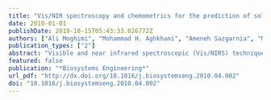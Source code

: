 ```yaml
---
title: "Vis/NIR spectroscopy and chemometrics for the prediction of soluble solids content and acidity (pH) of kiwifruit"
date: 2010-01-01
publishDate: 2019-10-15T05:43:33.026772Z
authors: ["Ali Moghimi", "Mohammad H. Aghkhani", "Ameneh Sazgarnia", "Majid Sarmad"]
publication_types: ["2"]
abstract: "Visible and near infrared spectroscopic (Vis/NIRS) techniques have shown promise as rapid and non-destructive tools to evaluate the various internal quality attributes of fruits and vegetables. The objective of this study was to develop a calibration model for prediction of soluble solids content and acidity (pH) of kiwifruit by using visible and near infrared spectroscopy and chemometrics. The transmission spectra of kiwifruit were obtained in the wavelength range from 400 to 1000 nm. The effects of different pre-processing methods and spectra treatments, such as standard normal variate transformation (SNV), multiplicative scatter correction (MSC), and median filter and first derivative (D1) were analysed. The prediction models were developed by principal component analysis (PCA) and partial least square regression (PLS). The correlation coefficient for soluble solids content and pH were 0.93, 0.943 and root mean square error of prediction (RMSEP) was 0.259̊Brix and 0.076, respectively. These results were achieved when SNV was utilised in conjunction with median filter and first derivative. This showed the capability of Vis/NIRS and the important role of chemometrics in developing accurate models for the prediction of kiwifruit internal quality characteristics. © 2010 IAgrE."
featured: false
publication: "*Biosystems Engineering*"
url_pdf: "http://dx.doi.org/10.1016/j.biosystemseng.2010.04.002"
doi: "10.1016/j.biosystemseng.2010.04.002"
---
```


